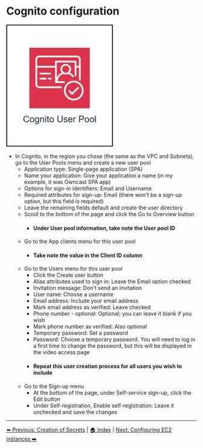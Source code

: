 # Cognito configuration
![Owncast-Cognito.drawio.svg](/Images/Owncast-Cognito.drawio.svg)

- In Cognito, in the region you chose (the same as the VPC and Subnets), go to the User Pools menu and create a new user pool
  - Application type: Single-page application (SPA)
  - Name your application: Give your application a name (in my example, it was Owncast SPA app)
  - Options for sign-in identifiers: Email and Username
  - Required attributes for sign-up: Email (there won't be a sign-up option, but this field is required)
  - Leave the remaining fields default and create the user directory
  - Scroll to the bottom of the page and click the Go to Overview button
    - #### Under User pool information, take note the User pool ID
  - Go to the App clients menu for this user pool
    - #### Take note the value in the Client ID column
  - Go to the Users menu for this user pool
    - Click the Create user button
    - Alias attributes used to sign in: Leave the Email option checked
    - Invitation message: Don't send an invitation
    - User name: Choose a username
    - Email address: Include your email address
    - Mark email address as verified: Leave checked
    - Phone number - optional: Optional; you can leave it blank if you wish
    - Mark phone number as verified: Also optional
    - Temporary password: Set a password
    - Password: Choose a temporary password. You will need to log in a first time to change the password, but this will be displayed in the video access page
    - #### Repeat this user creation process for all users you wish to include
  - Go to the Sign-up menu
    - At the bottom of the page, under Self-service sign-up, click the Edit button
    - Under Self-registration, Enable self-registration: Leave it unchecked and save the changes

---
[⬅️ Previous: Creation of Secrets](09-Secrets.md) | [🏠 Index](../README.md) | [Next: Configuring EC2 instances ➡️](05-Owncast-EC2-instance-configuration.md)